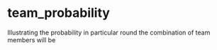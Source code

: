 # team_probability
Illustrating the probability in particular round the combination of team members will be 
